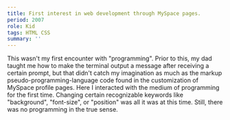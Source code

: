 ```yaml
---
title: First interest in web development through MySpace pages.
period: 2007
role: Kid
tags: HTML CSS
summary: ''
---
```

This wasn't my first encounter with "programming". Prior to this, my dad taught me how to make the terminal output a message after receiving a certain prompt, but that didn't catch my imagination as much as the markup pseudo-programming-language code found in the customization of MySpace profile pages. Here I interacted with the medium of programming for the first time. Changing certain recognizable keywords like "background", "font-size", or "position" was all it was at this time. Still, there was no programming in the true sense. 